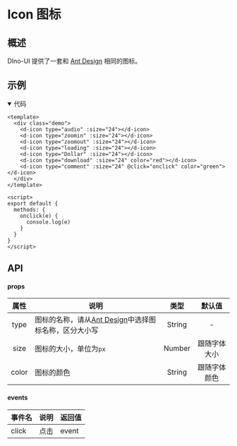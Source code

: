 # Icon 图标

## 概述

DIno-UI 提供了一套和 [Ant Design](https://www.iconfont.cn/collections/detail?cid=9402) 相同的图标。

## 示例

<ClientOnly>
  <demo-icon></demo-icon>
</ClientOnly>

<details open>
<summary>代码</summary>

```vue
<template>
  <div class="demo">
    <d-icon type="audio" :size="24"></d-icon>
    <d-icon type="zoomin" :size="24"></d-icon>
    <d-icon type="zoomout" :size="24"></d-icon>
    <d-icon type="loading" :size="24"></d-icon>
    <d-icon type="Dollar" :size="24"></d-icon>
    <d-icon type="download" :size="24" color="red"></d-icon>
    <d-icon type="comment" :size="24" @click="onclick" color="green"></d-icon>
  </div>
</template>

<script>
export default {
  methods: {
    onclick(e) {
      console.log(e)
    }
  }
}
</script>
```

</details>

## API

#### props

| 属性 | 说明 | 类型 | 默认值 |
| :------: | ------ | :------: | :------: |
| type | 图标的名称，请从[Ant Design](https://www.iconfont.cn/collections/detail?cid=9402)中选择图标名称，区分大小写 | String | - |
| size | 图标的大小，单位为`px` | Number | 跟随字体大小 |
| color | 图标的颜色 | String | 跟随字体颜色 |

#### events

| 事件名 | 说明 | 返回值
| ------ | ------ | ------ |
| click | 点击 | event |

